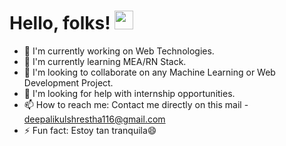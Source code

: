 # Hello, folks! <img src="https://raw.githubusercontent.com/MartinHeinz/MartinHeinz/master/wave.gif" width="30px">

- 🔭 I'm currently working on Web Technologies.
- 🌱 I'm currently learning MEA/RN Stack.
- 👯 I'm looking to collaborate on any Machine Learning or Web Development Project.
- 🤔 I'm looking for help with internship opportunities.
- 📫 How to reach me: Contact me directly on this mail - deepalikulshrestha116@gmail.com
- ⚡ Fun fact: Estoy tan tranquila😄

